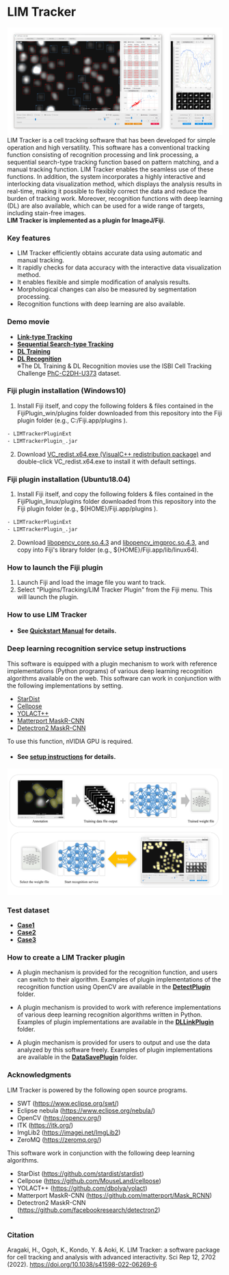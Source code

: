 # LIM Tracker
![MainWindow](Assets/MainWindow.png)
LIM Tracker is a cell tracking software that has been developed for simple operation and high versatility. This software has a conventional tracking function consisting of recognition processing and link processing, a sequential search-type tracking function based on pattern matching, and a manual tracking function. LIM Tracker enables the seamless use of these functions. In addition, the system incorporates a highly interactive and interlocking data visualization method, which displays the analysis results in real-time, making it possible to flexibly correct the data and reduce the burden of tracking work. Moreover, recognition functions with deep learning (DL) are also available, which can be used for a wide range of targets, including stain-free images. <br>**LIM Tracker is implemented as a plugin for ImageJ/Fiji**.
### Key features
- LIM Tracker efficiently obtains accurate data using automatic and manual tracking.
- It rapidly checks for data accuracy with the interactive data visualization method.
- It enables flexible and simple modification of analysis results.
- Morphological changes can also be measured by segmentation processing.
- Recognition functions with deep learning are also available.

### Demo movie
-  **[Link-type Tracking](https://drive.google.com/file/d/1VZNjDEPICFr8vocb8cClinyid2M0bRWT/view?usp=sharing)**
-  **[Sequential Search-type Tracking](https://drive.google.com/file/d/1M3hhU7BfqP3rsS9uwX0TKAyXJh8xDmJc/view?usp=sharing)** 
-  **[DL Training](https://drive.google.com/file/d/1SUGZhh0dgKrMNT3kcRc-NZeJpNdFlBfk/view?usp=sharing)**
-  **[DL Recognition](https://drive.google.com/file/d/1uROlW39mhgs8N0Owb-ot7Kt3i8aNXIxQ/view?usp=sharing)**
<br>※The DL Training & DL Recognition movies use the ISBI Cell Tracking Challenge [PhC-C2DH-U373](http://celltrackingchallenge.net/2d-datasets/) dataset.


### Fiji plugin installation (Windows10)

1. Install Fiji itself, and copy the following folders & files contained in the FijiPlugin_win/plugins folder downloaded from this repository into the Fiji plugin folder (e.g., C:/Fiji.app/plugins ).
```bash
- LIMTrackerPluginExt
- LIMTrackerPlugin_.jar
```
2. Download [VC_redist.x64.exe (VisualC++ redistribution package)](https://aka.ms/vs/17/release/vc_redist.x64.exe) and double-click VC_redist.x64.exe to install it with default settings.

### Fiji plugin installation (Ubuntu18.04) 

1. Install Fiji itself, and copy the following folders & files contained in the FijiPlugin_linux/plugins folder downloaded from this repository into the Fiji plugin folder (e.g., ${HOME}/Fiji.app/plugins ).
```bash
- LIMTrackerPluginExt
- LIMTrackerPlugin_.jar
```
2. Download [libopencv_core.so.4.3](https://drive.google.com/file/d/1cDnkx-b531rQ5mhB8F5PU9DAtuYr3cF1/view?usp=sharing) and [libopencv_imgproc.so.4.3](https://drive.google.com/file/d/1Yrz5hvsG2Seo_nxAORRxvIooSSGU9L8R/view?usp=sharing), and copy into Fiji's library folder (e.g., ${HOME}/Fiji.app/lib/linux64).


### How to launch the Fiji plugin

1. Launch Fiji and load the image file you want to track.
2. Select "Plugins/Tracking/LIM Tracker Plugin" from the Fiji menu. This will launch the plugin.

### How to use LIM Tracker
- #### See **[Quickstart Manual](Manual.pdf)** for details.

  
### Deep learning recognition service setup instructions
This software is equipped with a plugin mechanism to work with reference implementations (Python programs) of various deep learning recognition algorithms available on the web. 
This software can work in conjunction with the following implementations by setting. 
- [StarDist](https://github.com/stardist/stardist)
- [Cellpose](https://github.com/MouseLand/cellpose)
- [YOLACT++](https://github.com/dbolya/yolact)
- [Matterport MaskR-CNN](https://github.com/matterport/Mask_RCNN)
- [Detectron2 MaskR-CNN](https://github.com/facebookresearch/detectron2)

To use this function, nVIDIA GPU is required. 

- #### See **[setup instructions](README_DL.md)** for details.

![DLRecognition](Assets/DLRecognition.png)

### Test dataset
-  **[Case1](https://drive.google.com/file/d/1riAsEq6tMkKIP_tMu40O4R5rkenBEqPQ/view?usp=sharing)** 
-  **[Case2](https://drive.google.com/file/d/18el_wbfBsBPE9qeXDsXCer2gh9tWC0cm/view?usp=sharing)** 
-  **[Case3](https://drive.google.com/file/d/1MiJp4h3hsoduLei46g4zvW6N5Ktc1bTG/view?usp=sharing)** 
	

### How to create a LIM Tracker plugin

-  A plugin mechanism is provided for the recognition function, and users can switch to their algorithm. Examples of plugin implementations of the recognition function using OpenCV are available in the **[DetectPlugin](DetectPlugin)** folder.

-  A plugin mechanism is provided to work with reference implementations of various deep learning recognition algorithms written in Python. Examples of plugin implementations are available in the **[DLLinkPlugin](DLLinkPlugin)** folder.

-  A plugin mechanism is provided for users to output and use the data analyzed by this software freely. Examples of plugin implementations are available in the **[DataSavePlugin](DataSavePlugin)** folder.


### Acknowledgments

LIM Tracker is powered by the following open source programs.
- SWT (https://www.eclipse.org/swt/)
- Eclipse nebula (https://www.eclipse.org/nebula/)
- OpenCV (https://opencv.org/)
- ITK (https://itk.org/)
- ImgLib2 (https://imagej.net/ImgLib2)
- ZeroMQ (https://zeromq.org/)

This software work in conjunction with the following deep learning algorithms. 
- StarDist (https://github.com/stardist/stardist)
- Cellpose (https://github.com/MouseLand/cellpose)
- YOLACT++ (https://github.com/dbolya/yolact)
- Matterport MaskR-CNN (https://github.com/matterport/Mask_RCNN)
- Detectron2 MaskR-CNN (https://github.com/facebookresearch/detectron2)
- 
### Citation
Aragaki, H., Ogoh, K., Kondo, Y. & Aoki, K. LIM Tracker: a software package for cell tracking and analysis with advanced interactivity. Sci Rep 12, 2702 (2022). https://doi.org/10.1038/s41598-022-06269-6
